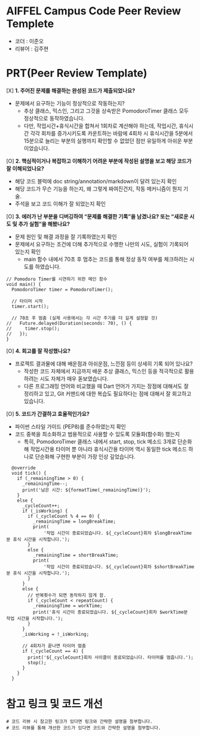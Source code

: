 # AIFFEL Campus Code Peer Review Templete
- 코더 : 이준오
- 리뷰어 : 김주현


# PRT(Peer Review Template)
[X]  **1. 주어진 문제를 해결하는 완성된 코드가 제출되었나요?**
- 문제에서 요구하는 기능이 정상적으로 작동하는지?
  - 추상 클래스, 믹스인, 그리고 그것을 상속받은 PomodoroTimer 클래스 모두 정상적으로 동작하였습니다.
  - 다만, 작업시간+휴식시간을 합쳐서 1회차로 계산해야 하는데, 작업시간, 휴식시간 각각 회차를 증가시키도록 카운트하는 바람에 4회차 시 휴식시간을 5분에서 15분으로 늘리는 부분의 실행까지 확인할 수 없었던 점만 유일하게 아쉬운 부분이었습니다. 
    
[O]  **2. 핵심적이거나 복잡하고 이해하기 어려운 부분에 작성된 설명을 보고 해당 코드가 잘 이해되었나요?**
- 해당 코드 블럭에 doc string/annotation/markdown이 달려 있는지 확인
- 해당 코드가 무슨 기능을 하는지, 왜 그렇게 짜여진건지, 작동 메커니즘이 뭔지 기술.
- 주석을 보고 코드 이해가 잘 되었는지 확인
        
[O]  **3. 에러가 난 부분을 디버깅하여 “문제를 해결한 기록”을 남겼나요? 또는 “새로운 시도 및 추가 실험”을 해봤나요?**
- 문제 원인 및 해결 과정을 잘 기록하였는지 확인
- 문제에서 요구하는 조건에 더해 추가적으로 수행한 나만의 시도, 실험이 기록되어 있는지 확인
  - main 함수 내에서 70초 후 멈추는 코드를 통해 정상 동작 여부를 체크하려는 시도를 하였습니다. 
```
// Pomodoro Timer를 시연하기 위한 메인 함수
void main() {
  PomodoroTimer timer = PomodoroTimer();

  // 타이머 시작
  timer.start();

  // 70초 후 멈춤 (실제 사용에서는 각 시간 주기를 더 길게 설정할 것)
//   Future.delayed(Duration(seconds: 70), () {
//     timer.stop();
//   });
}
```
        
[O]  **4. 회고를 잘 작성했나요?**
- 프로젝트 결과물에 대해 배운점과 아쉬운점, 느낀점 등이 상세히 기록 되어 있나요?
  - 작성한 코드 자체에서 지금까지 배운 추상 클래스, 믹스인 등을 적극적으로 활용하려는 시도 자체가 매우 돋보였습니다.
  - 다른 프로그래밍 언어와 비교했을 때 Dart 언어가 가지는 장점에 대해서도 잘 정리하고 있고, Git 커맨드에 대한 복습도 필요하다는 점에 대해서 잘 회고하고 있습니다. 
        
[O]  **5. 코드가 간결하고 효율적인가요?**
- 파이썬 스타일 가이드 (PEP8)를 준수하였는지 확인
- 코드 중복을 최소화하고 범용적으로 사용할 수 있도록 모듈화(함수화) 했는지
  - 특히, PomodoroTimer 클래스 내에서 start, stop, tick 메소드 3개로 단순화해 작업시간용 타이머 뿐 아니라 휴식시간용 타이머 역시 동일한 tick 메소드 하나로 단순화해 구현한 부분이 가장 인상 깊었습니다. 
```
  @override
  void tick() {
    if (_remainingTime > 0) {
      _remainingTime--;
      print('남은 시간: ${formatTime(_remainingTime)}');
    } 
    else {
      _cycleCount++;
      if (_isWorking) {
        if (_cycleCount % 4 == 0) {
          _remainingTime = longBreakTime;
          print(
              '작업 시간이 종료되었습니다. ${_cycleCount}회차 $longBreakTime분 휴식 시간을 시작합니다.');
        } 
        else {
          _remainingTime = shortBreakTime;
          print(
              '작업 시간이 종료되었습니다. ${_cycleCount}회차 $shortBreakTime분 휴식 시간을 시작합니다.');
        }
      } 
      else {
        // 반복횟수가 되면 동작하지 않게 함.
        if (_cycleCount < repeatCount) {
          _remainingTime = workTime;
          print('휴식 시간이 종료되었습니다. ${_cycleCount}회차 $workTime분 작업 시간을 시작합니다.');
        }
      }
      _isWorking = !_isWorking;

      // 4회차가 끝나면 타이머 멈춤
      if (_cycleCount == 4) {
        print('${_cycleCount}회차 사이클이 종료되었습니다. 타이머를 멈춥니다.');
        stop();
      }
    }
  }
``` 


# 참고 링크 및 코드 개선
```
# 코드 리뷰 시 참고한 링크가 있다면 링크와 간략한 설명을 첨부합니다.
# 코드 리뷰를 통해 개선한 코드가 있다면 코드와 간략한 설명을 첨부합니다.
```

